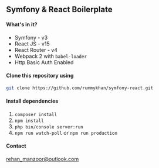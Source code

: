 Symfony & React Boilerplate
--

#### What's in it?
* Symfony - v3
* React JS - v15
* React Router - v4
* Webpack 2 with `babel-loader`
* Http Basic Auth Enabled

#### Clone this repository using

```bash
git clone https://github.com/rummykhan/symfony-react.git
```

#### Install dependencies

1. `composer install`
2. `npm install`
3. `php bin/console server:run`
4. `npm run watch-poll` or `npm run production`

#### Contact

[rehan_manzoor@outlook.com](mailto://rehan_manzoor@outlook.com)


